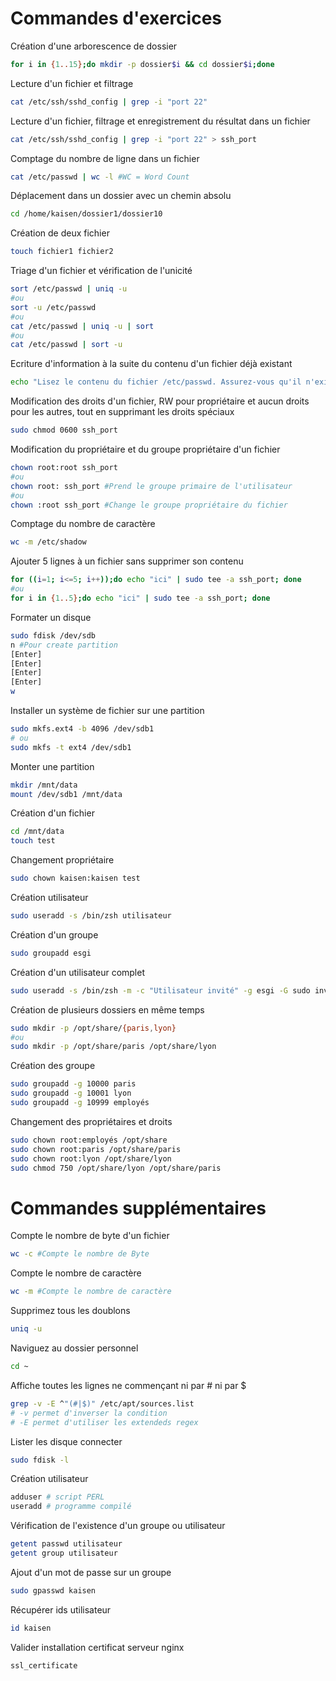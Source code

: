 # Commandes d'exercices

Création d'une arborescence de dossier
```bash
for i in {1..15};do mkdir -p dossier$i && cd dossier$i;done
```
Lecture d'un fichier et filtrage
```bash
cat /etc/ssh/sshd_config | grep -i "port 22"
```
Lecture d'un fichier, filtrage et enregistrement du résultat dans un fichier
```bash
cat /etc/ssh/sshd_config | grep -i "port 22" > ssh_port
```
Comptage du nombre de ligne dans un fichier
```bash
cat /etc/passwd | wc -l #WC = Word Count
```
Déplacement dans un dossier avec un chemin absolu
```bash
cd /home/kaisen/dossier1/dossier10
```
Création de deux fichier
```bash
touch fichier1 fichier2
```
Triage d'un fichier et vérification de l'unicité
```bash
sort /etc/passwd | uniq -u
#ou
sort -u /etc/passwd
#ou
cat /etc/passwd | uniq -u | sort
#ou
cat /etc/passwd | sort -u
```
Ecriture d'information à la suite du contenu d'un fichier déjà existant
```bash
echo "Lisez le contenu du fichier /etc/passwd. Assurez-vous qu'il n'existe aucun doublon, après ça, classez par ordre alphabétique les éléments du fichier." >> /home/kaisen/ssh_port
```
Modification des droits d'un fichier, RW pour propriétaire et aucun droits pour les autres, tout en supprimant les droits spéciaux
```bash
sudo chmod 0600 ssh_port
```
Modification du propriétaire et du groupe propriétaire d'un fichier
```bash
chown root:root ssh_port
#ou
chown root: ssh_port #Prend le groupe primaire de l'utilisateur
#ou
chown :root ssh_port #Change le groupe propriétaire du fichier
```
Comptage du nombre de caractère
```bash
wc -m /etc/shadow
```
Ajouter 5 lignes à un fichier sans supprimer son contenu
```bash
for ((i=1; i<=5; i++));do echo "ici" | sudo tee -a ssh_port; done
#ou 
for i in {1..5};do echo "ici" | sudo tee -a ssh_port; done
```
Formater un disque
```bash
sudo fdisk /dev/sdb
n #Pour create partition
[Enter]
[Enter]
[Enter]
[Enter]
w
```
Installer un système de fichier sur une partition
```bash
sudo mkfs.ext4 -b 4096 /dev/sdb1
# ou
sudo mkfs -t ext4 /dev/sdb1
```
Monter une partition
```bash
mkdir /mnt/data
mount /dev/sdb1 /mnt/data
```
Création d'un fichier
```bash
cd /mnt/data
touch test
```
Changement propriétaire 
```bash
sudo chown kaisen:kaisen test
```
Création utilisateur
```bash
sudo useradd -s /bin/zsh utilisateur
```
Création d'un groupe
```bash
sudo groupadd esgi
```
Création d'un utilisateur complet
```bash
sudo useradd -s /bin/zsh -m -c "Utilisateur invité" -g esgi -G sudo invite
```
Création de plusieurs dossiers en même temps
```bash
sudo mkdir -p /opt/share/{paris,lyon}
#ou
sudo mkdir -p /opt/share/paris /opt/share/lyon
```
Création des groupe
```bash
sudo groupadd -g 10000 paris
sudo groupadd -g 10001 lyon
sudo groupadd -g 10999 employés
```
Changement des propriétaires et droits
```bash
sudo chown root:employés /opt/share
sudo chown root:paris /opt/share/paris
sudo chown root:lyon /opt/share/lyon
sudo chmod 750 /opt/share/lyon /opt/share/paris
```
# Commandes supplémentaires

Compte le nombre de byte d'un fichier
```bash
wc -c #Compte le nombre de Byte
```
Compte le nombre de caractère
```bash
wc -m #Compte le nombre de caractère
```
Supprimez tous les doublons
```bash
uniq -u
```
Naviguez au dossier personnel
```bash
cd ~
```
Affiche toutes les lignes ne commençant ni par # ni par $ 
```bash
grep -v -E ^"(#|$)" /etc/apt/sources.list
# -v permet d'inverser la condition
# -E permet d'utiliser les extendeds regex
```
Lister les disque connecter 
```bash
sudo fdisk -l
```
Création utilisateur
```bash
adduser # script PERL
useradd # programme compilé
```
Vérification de l'existence d'un groupe ou utilisateur
```bash
getent passwd utilisateur
getent group utilisateur
```
Ajout d'un mot de passe sur un groupe
```bash
sudo gpasswd kaisen
```
Récupérer ids utilisateur
```bash
id kaisen
```
Valider installation certificat serveur nginx
```bash
ssl_certificate
```